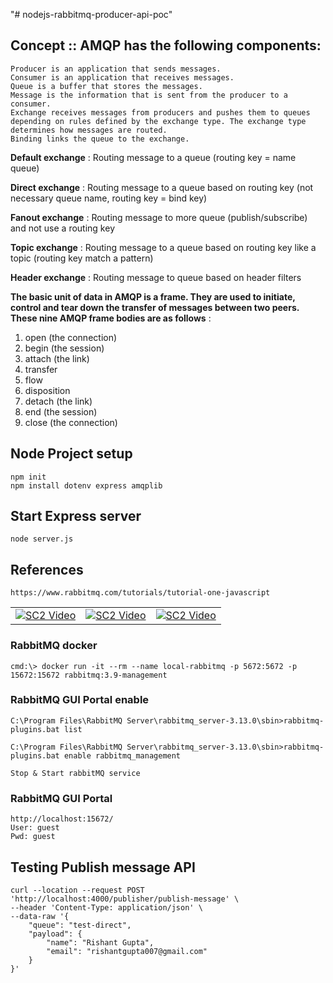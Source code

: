 "# nodejs-rabbitmq-producer-api-poc" 

## Concept :: AMQP has the following components:

    Producer is an application that sends messages.
    Consumer is an application that receives messages.
    Queue is a buffer that stores the messages.
    Message is the information that is sent from the producer to a consumer.
    Exchange receives messages from producers and pushes them to queues depending on rules defined by the exchange type. The exchange type determines how messages are routed.
    Binding links the queue to the exchange.


**Default exchange** : Routing message to a queue (routing key = name queue)

**Direct exchange** : Routing message to a queue based on routing key (not necessary queue name, routing key = bind key)

**Fanout exchange** : Routing message to more queue (publish/subscribe) and not use a routing key

**Topic exchange** : Routing message to a queue based on routing key like a topic (routing key match a pattern)

**Header exchange** : Routing message to queue based on header filters

**The basic unit of data in AMQP is a frame. They are used to initiate, control and tear down the transfer of messages between two peers. These nine AMQP frame bodies are as follows** :
1. open (the connection) 
2. begin (the session) 
3. attach (the link) 
4. transfer 
5. flow 
6. disposition 
7. detach (the link) 
8. end (the session) 
9. close (the connection)


## Node Project setup

    npm init
    npm install dotenv express amqplib

## Start Express server

    node server.js

## References

    https://www.rabbitmq.com/tutorials/tutorial-one-javascript

||||
| - | - | - |
| [![SC2 Video](https://img.youtube.com/vi/KhYiaEOrw7Q/0.jpg)](https://www.youtube.com/watch?v=KhYiaEOrw7Q) | [![SC2 Video](https://img.youtube.com/vi/igaVS0S1hA4/0.jpg)](https://www.youtube.com/watch?v=igaVS0S1hA4) | [![SC2 Video](https://img.youtube.com/vi/yx5Zbcwa9Z4/0.jpg)](https://www.youtube.com/watch?v=yx5Zbcwa9Z4) |


### RabbitMQ docker

    cmd:\> docker run -it --rm --name local-rabbitmq -p 5672:5672 -p 15672:15672 rabbitmq:3.9-management

### RabbitMQ GUI Portal enable    

    C:\Program Files\RabbitMQ Server\rabbitmq_server-3.13.0\sbin>rabbitmq-plugins.bat list 

    C:\Program Files\RabbitMQ Server\rabbitmq_server-3.13.0\sbin>rabbitmq-plugins.bat enable rabbitmq_management
    
    Stop & Start rabbitMQ service

### RabbitMQ GUI Portal

    http://localhost:15672/
    User: guest
    Pwd: guest

## Testing Publish message API

    curl --location --request POST 'http://localhost:4000/publisher/publish-message' \
    --header 'Content-Type: application/json' \
    --data-raw '{
        "queue": "test-direct", 
        "payload": {
            "name": "Rishant Gupta",
            "email": "rishantgupta007@gmail.com"
        }
    }'